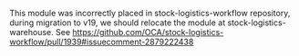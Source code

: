 This module was incorrectly placed in stock-logistics-workflow repository,
during migration to v19, we should relocate the module at stock-logistics-warehouse.
See https://github.com/OCA/stock-logistics-workflow/pull/1939#issuecomment-2879222438
